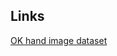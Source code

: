 ## Links

[OK hand image dataset](https://mega.nz/file/OXhESCoJ#oGuNC24n2i5AAaFovlM0c886VL_nVjilfaGXbwHlOdU)
